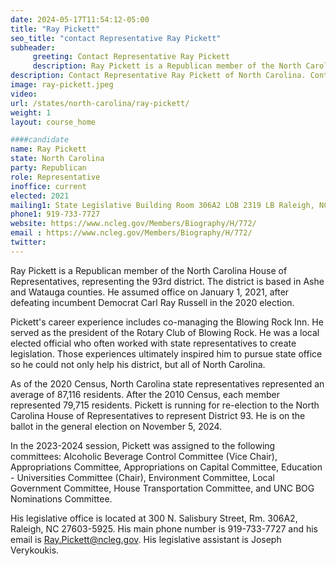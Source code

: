 ```yaml
---
date: 2024-05-17T11:54:12-05:00
title: "Ray Pickett"
seo_title: "contact Representative Ray Pickett"
subheader:
     greeting: Contact Representative Ray Pickett
     description: Ray Pickett is a Republican member of the North Carolina House of Representatives, representing the 93rd district. The district is based in Ashe and Watauga counties. He assumed office on January 1, 2021, after defeating incumbent Democrat Carl Ray Russell in the 2020 election.
description: Contact Representative Ray Pickett of North Carolina. Contact information for Ray Pickett includes email address, phone number, and mailing address.
image: ray-pickett.jpeg
video:
url: /states/north-carolina/ray-pickett/
weight: 1
layout: course_home

####candidate
name: Ray Pickett
state: North Carolina
party: Republican
role: Representative
inoffice: current
elected: 2021
mailing1: State Legislative Building Room 306A2 LOB 2319 LB Raleigh, NC 27601-1096
phone1: 919-733-7727
website: https://www.ncleg.gov/Members/Biography/H/772/
email : https://www.ncleg.gov/Members/Biography/H/772/
twitter: 
---
```

Ray Pickett is a Republican member of the North Carolina House of Representatives, representing the 93rd district. The district is based in Ashe and Watauga counties. He assumed office on January 1, 2021, after defeating incumbent Democrat Carl Ray Russell in the 2020 election.

Pickett's career experience includes co-managing the Blowing Rock Inn. He served as the president of the Rotary Club of Blowing Rock. He was a local elected official who often worked with state representatives to create legislation. Those experiences ultimately inspired him to pursue state office so he could not only help his district, but all of North Carolina.

As of the 2020 Census, North Carolina state representatives represented an average of 87,116 residents. After the 2010 Census, each member represented 79,715 residents. Pickett is running for re-election to the North Carolina House of Representatives to represent District 93. He is on the ballot in the general election on November 5, 2024.

In the 2023-2024 session, Pickett was assigned to the following committees: Alcoholic Beverage Control Committee (Vice Chair), Appropriations Committee, Appropriations on Capital Committee, Education - Universities Committee (Chair), Environment Committee, Local Government Committee, House Transportation Committee, and UNC BOG Nominations Committee.

His legislative office is located at 300 N. Salisbury Street, Rm. 306A2, Raleigh, NC 27603-5925. His main phone number is 919-733-7727 and his email is Ray.Pickett@ncleg.gov. His legislative assistant is Joseph Verykoukis.


